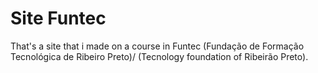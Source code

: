 # Site Funtec
That's a site that i made on a course in Funtec (Fundação de Formação Tecnológica de Ribeiro Preto)/ (Tecnology foundation of Ribeirão Preto).
